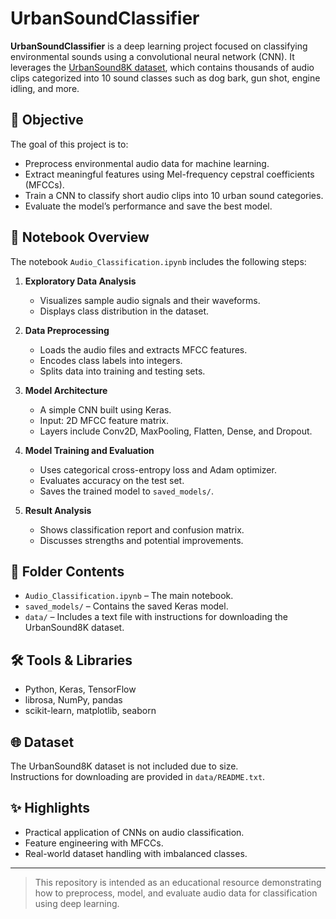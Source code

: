 # UrbanSoundClassifier

**UrbanSoundClassifier** is a deep learning project focused on classifying environmental sounds using a convolutional neural network (CNN). It leverages the [UrbanSound8K dataset](https://urbansounddataset.weebly.com/urbansound8k.html), which contains thousands of audio clips categorized into 10 sound classes such as dog bark, gun shot, engine idling, and more.

## 🎯 Objective

The goal of this project is to:
- Preprocess environmental audio data for machine learning.
- Extract meaningful features using Mel-frequency cepstral coefficients (MFCCs).
- Train a CNN to classify short audio clips into 10 urban sound categories.
- Evaluate the model’s performance and save the best model.

## 📓 Notebook Overview

The notebook `Audio_Classification.ipynb` includes the following steps:

1. **Exploratory Data Analysis**  
   - Visualizes sample audio signals and their waveforms.
   - Displays class distribution in the dataset.

2. **Data Preprocessing**  
   - Loads the audio files and extracts MFCC features.
   - Encodes class labels into integers.
   - Splits data into training and testing sets.

3. **Model Architecture**  
   - A simple CNN built using Keras.
   - Input: 2D MFCC feature matrix.
   - Layers include Conv2D, MaxPooling, Flatten, Dense, and Dropout.

4. **Model Training and Evaluation**  
   - Uses categorical cross-entropy loss and Adam optimizer.
   - Evaluates accuracy on the test set.
   - Saves the trained model to `saved_models/`.

5. **Result Analysis**  
   - Shows classification report and confusion matrix.
   - Discusses strengths and potential improvements.

## 📁 Folder Contents

- `Audio_Classification.ipynb` – The main notebook.
- `saved_models/` – Contains the saved Keras model.
- `data/` – Includes a text file with instructions for downloading the UrbanSound8K dataset.

## 🛠 Tools & Libraries

- Python, Keras, TensorFlow
- librosa, NumPy, pandas
- scikit-learn, matplotlib, seaborn

## 🌐 Dataset

The UrbanSound8K dataset is not included due to size.  
Instructions for downloading are provided in `data/README.txt`.

## ✨ Highlights

- Practical application of CNNs on audio classification.
- Feature engineering with MFCCs.
- Real-world dataset handling with imbalanced classes.

---

> This repository is intended as an educational resource demonstrating how to preprocess, model, and evaluate audio data for classification using deep learning.
